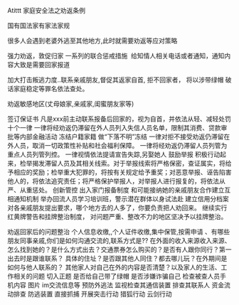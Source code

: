 Atittt 家庭安全法之劝返条例

国有国法家有家法家规

很多人会遇到老婆外逃至其他地方,此时就需要劝返等应对策略

强力劝返，敦促归家  一系列的联合惩戒措施 
给知情人相关电话或者通知，通知内容大致是需要回家报道

加大打击叛逃力度..联系亲戚朋友,督促其返家自首, 
拒不回家者， 将以涉带绿帽 破话家庭稳定等罪名依法查处。

劝返敏感地区(丈母娘家,亲戚家,闺蜜朋友家等)

签订保证书
凡是xxx前主动联系报备后回家的，视为自首，并依法从轻、减轻处罚
十个一律
一律将经劝返仍滞留在外人员列入失信人员名单，限制其消费、贷款审批等内部金融活动
冻结户籍家籍 做“下落不明”冻结 
一律对拒不接受劝返仍滞留在外人员，取消一切政策性补贴和社会福利保障。
一律将经劝返仍滞留人员列管为 重点人员列管列控。
一律视情依法提请宣告失踪,另娶她人
鼓励举报 
积极行动起来，检举揭发滞留人员及其相关线索。对于举报线索将严格保密，查证属实，将给予相应的奖励；检举重大犯罪的，将按有关规定给予重奖；对恶意举报、诬告陷害他人的，将依法追究责任；将严格保护举报人，对举报人进行报复的，将依法从严、从重惩处。
创新管控
出入家门报备制度
和可能接纳她的亲戚朋友合作建立互相通知机制
举办回流人员学习培训班，警示潜在群体以身试法赴
建立信用分档案
对各亲戚朋友提出要求，哪个地方去的人多了，你要负责把人劝回来。
继续实行红黄牌警告和挂牌整治制度，
对问题严重、整改不力的地区坚决予以挂牌整治。

劝返回家后的问题整治
个人信息收缴,,个人证件收缴,集中保管,按需申请
、有哪些朋友同事亲戚,你们是如何沟通交流的,联系方式是??
在外面的收入来源收入来源、
怎么找到她的？是什么方式出去？交通票券怎么购买的？是否有人跟你同行？第一出去时是跟谁联系？
具体的住址？是否跟其他人同住？都去哪儿玩？在外期间是如何与他人联系的？
其他家人对自己在外的内容是否清楚？以及家人的生活、工作相关的问题
切入正题 是否给自己带了绿帽 是否涉嫌诈骗自己
检查被查人员手机内容 图片 im交流信息等
预防外逃法
监视检查其通信装置
排查其联系人
资金流动排查
防逃装置
直接抓捕
开展突击行动
猎狐行动  云剑行动

